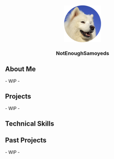 <p align="center">
  <img width="120" height="120" src="./static/pfp.png"/>
</p>
<h3 align="center">
  NotEnoughSamoyeds
</h3>

## About Me
\- WIP -

## Projects
\- WIP -

## Technical Skills

## Past Projects
\- WIP -




<!--
**notenoughsamoyeds/notenoughsamoyeds** is a ✨ _special_ ✨ repository because its `README.md` (this file) appears on your GitHub profile.

Here are some ideas to get you started:

- 🔭 I’m currently working on ...
- 🌱 I’m currently learning ...
- 👯 I’m looking to collaborate on ...
- 🤔 I’m looking for help with ...
- 💬 Ask me about ...
- 📫 How to reach me: ...
- 😄 Pronouns: ...
- ⚡ Fun fact: ...
-->
